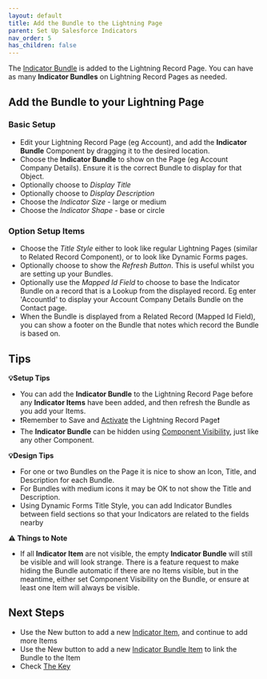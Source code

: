 ```yaml
---
layout: default
title: Add the Bundle to the Lightning Page
parent: Set Up Salesforce Indicators
nav_order: 5
has_children: false
---
```


The [Indicator Bundle](../indicator-bundle) is added to the Lightning Record Page. You can have as many **Indicator Bundles** on Lightning Record Pages as needed. 

## Add the Bundle to your Lightning Page

### Basic Setup

* Edit your Lightning Record Page (eg Account), and add the **Indicator Bundle** Component by dragging it to the desired location.
* Choose the **Indicator Bundle** to show on the Page (eg Account Company Details). Ensure it is the correct Bundle to display for that Object.
* Optionally choose to *Display Title* 
* Optionally choose to *Display Description*
* Choose the *Indicator Size* - large or medium
* Choose the *Indicator Shape* - base or circle

### Option Setup Items
* Choose the *Title Style* either to look like regular Lightning Pages (similar to Related Record Component), or to look like Dynamic Forms pages. 
* Optionally choose to show the *Refresh Button*. This is useful whilst you are setting up your Bundles.
* Optionally use the *Mapped Id Field* to choose to base the Indicator Bundle on a record that is a Lookup from the displayed record. Eg enter 'AccountId' to display your Account Company Details Bundle on the Contact page. 
* When the Bundle is displayed from a Related Record (Mapped Id Field), you can show a footer on the Bundle that notes which record the Bundle is based on. 

## Tips

**💡Setup Tips**
* You can add the **Indicator Bundle** to the Lightning Record Page before any **Indicator Items** have been added, and then refresh the Bundle as you add your Items. 
* ❗Remember to Save and [Activate](https://help.salesforce.com/s/articleView?id=sf.lightning_app_builder_customize_lex_pages_activate.htm&type=5) the Lightning Record Page❗
* The **Indicator Bundle** can be hidden using [Component Visibility](https://help.salesforce.com/s/articleView?id=sf.lightning_page_components_visibility.htm&type=5), just like any other Component.

**💡Design Tips**
* For one or two Bundles on the Page it is nice to show an Icon, Title, and Description for each Bundle. 
* For Bundles with medium icons it may be OK to not show the Title and Description. 
* Using Dynamic Forms Title Style, you can add Indicator Bundles between field sections so that your Indicators are related to the fields nearby

**⚠️ Things to Note**

* If all **Indicator Item** are not visible, the empty **Indicator Bundle** will still be visible and will look strange. There is a feature request to make hiding the Bundle automatic if there are no Items visible, but in the meantime, either set Component Visibility on the Bundle, or ensure at least one Item will always be visible.

## Next Steps

* Use the New button to add a new [Indicator Item](../indicator-item), and continue to add more Items
* Use the New button to add a new [Indicator Bundle Item](../indicator-bundle-item) to link the Bundle to the Item
* Check [The Key](../the-key)
